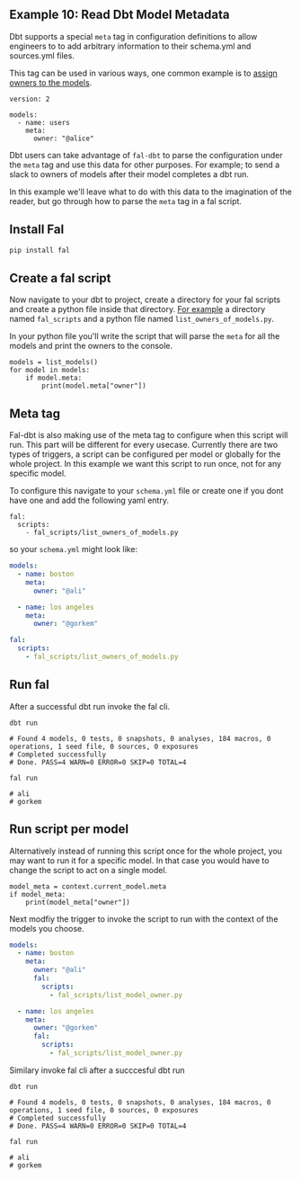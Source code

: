 ## Example 10: Read Dbt Model Metadata

Dbt supports a special `meta` tag in configuration definitions to allow engineers to to add arbitrary information to their schema.yml and sources.yml files.

This tag can be used in various ways, one common example is to [assign owners to the models](https://docs.getdbt.com/reference/resource-configs/meta#designate-a-model-owner).

```
version: 2

models:
  - name: users
    meta:
      owner: "@alice"
```

Dbt users can take advantage of `fal-dbt` to parse the configuration under the `meta` tag and use this data for other purposes. For example; to send a slack to owners of models after their model completes a dbt run.

In this example we'll leave what to do with this data to the imagination of the reader, but go through how to parse the `meta` tag in a fal script.

## Install Fal

```bash
pip install fal
```

## Create a fal script

Now navigate to your dbt to project, create a directory for your fal scripts and create a python file inside that directory. [For example](https://github.com/fal-ai/fal_dbt_examples/tree/main/fal_scripts/list_owners_of_models.py) a directory named `fal_scripts` and a python file named `list_owners_of_models.py`.

In your python file you'll write the script that will parse the `meta` for all the models and print the owners to the console.

```
models = list_models()
for model in models:
    if model.meta:
        print(model.meta["owner"])
```

## Meta tag

Fal-dbt is also making use of the meta tag to configure when this script will run. This part will be different for every usecase. Currently there are two types of triggers, a script can be configured per model or globally for the whole project. In this example we want this script to run once, not for any specific model.

To configure this navigate to your `schema.yml` file or create one if you dont have one and add the following yaml entry.

```
fal:
  scripts:
    - fal_scripts/list_owners_of_models.py
```

so your `schema.yml` might look like:

```yaml
models:
  - name: boston
    meta:
      owner: "@ali"

  - name: los angeles
    meta:
      owner: "@gorkem"

fal:
  scripts:
    - fal_scripts/list_owners_of_models.py
```

## Run fal

After a successful dbt run invoke the fal cli.

```
dbt run

# Found 4 models, 0 tests, 0 snapshots, 0 analyses, 184 macros, 0 operations, 1 seed file, 0 sources, 0 exposures
# Completed successfully
# Done. PASS=4 WARN=0 ERROR=0 SKIP=0 TOTAL=4

fal run

# ali
# gorkem
```

## Run script per model

Alternatively instead of running this script once for the whole project, you may want to run it for a specific model.
In that case you would have to change the script to act on a single model.

```
model_meta = context.current_model.meta
if model_meta:
    print(model_meta["owner"])
```

Next modfiy the trigger to invoke the script to run with the context of the models you choose.

```yaml
models:
  - name: boston
    meta:
      owner: "@ali"
      fal:
        scripts:
          - fal_scripts/list_model_owner.py

  - name: los angeles
    meta:
      owner: "@gorkem"
      fal:
        scripts:
          - fal_scripts/list_model_owner.py
```

Similary invoke fal cli after a succcesful dbt run

```
dbt run

# Found 4 models, 0 tests, 0 snapshots, 0 analyses, 184 macros, 0 operations, 1 seed file, 0 sources, 0 exposures
# Completed successfully
# Done. PASS=4 WARN=0 ERROR=0 SKIP=0 TOTAL=4

fal run

# ali
# gorkem
```
